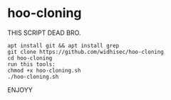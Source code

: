# hoo-cloning
THIS SCRIPT DEAD BRO.
```
apt install git && apt install grep
git clone https://github.com/widhisec/hoo-cloning
cd hoo-cloning
run this tools: 
chmod +x hoo-cloning.sh
./hoo-cloning.sh
```
ENJOYY
